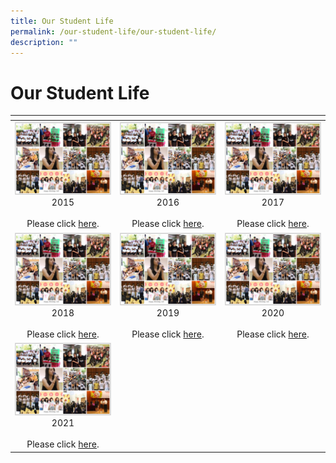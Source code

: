 ```yaml
---
title: Our Student Life
permalink: /our-student-life/our-student-life/
description: ""
---
```

# Our Student Life
<table>
<thead>
  <tr>
    <th></th>
    <th></th>
    <th></th>
  </tr>
</thead>
<tbody>
  <tr>
    <td style="text-align: center;"><img src="/images/Our%20Student%20Life/2015.png" alt="2015.PNG"><br>2015<br><br>Please click <a href="https://www.flickr.com/photos/dunmansecondary/collections/72157650202286507/" target="_blank">here</a>.<br></td>
    <td style="text-align: center;"><img src="/images/Our%20Student%20Life/2015.png" alt="2016.PNG"><br>2016<br><br>Please click <a href="https://www.flickr.com/photos/dunmansecondary/collections/72157661893601593/" target="_blank">here</a>.<br></td>
    <td style="text-align: center;"><img src="/images/Our%20Student%20Life/2015.png" alt="2017.PNG"><br>2017<br><br>Please click <a href="https://www.flickr.com/photos/dunmansecondary/collections/72157676416368984/" target="_blank">here</a>.<br></td>
  </tr>
  <tr>
    <td style="text-align: center;"><img src="/images/Our%20Student%20Life/2015.png" alt="2018.PNG"><br>2018<br><br>Please click <a href="https://www.flickr.com/photos/dunmansecondary/collections/72157711370788906/" target="_blank">here</a>.<br></td>
    <td style="text-align: center;"><img src="/images/Our%20Student%20Life/2015.png" alt="2019.PNG"><br>2019<br><br>Please click <a href="https://www.flickr.com/photos/dunmansecondary/collections/72157711371341647/" target="_blank">here</a>.<br></td>
    <td style="text-align: center;"><img src="/images/Our%20Student%20Life/2015.png" alt="2020.PNG"><br>2020<br><br>Please click <a href="https://www.flickr.com/photos/dunmansecondary/collections/72157717046618511/" target="_blank">here</a>.<br></td>
  </tr>
  <tr>
    <td style="text-align: center;"><img src="/images/Our%20Student%20Life/2015.png" alt="2021.JPG"><br>2021<br><br>Please click <a href="https://www.flickr.com/photos/dunmansecondary/collections/72157719745220144/" target="_blank">here</a>.</td>
    <td> <br><br></td>
    <td> <br></td>
  </tr>
</tbody>
</table>
